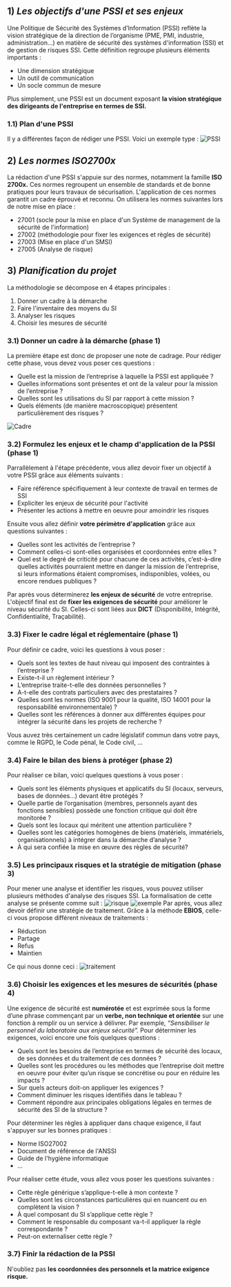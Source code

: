 ## 1) *Les objectifs d'une PSSI et ses enjeux*
Une Politique de Sécurité des Systèmes d’Information (PSSI) reflète la vision stratégique de la direction de l’organisme (PME, PMI, industrie, administration...) en matière de sécurité des systèmes d'information (SSI) et de gestion de risques SSI. 
Cette définition regroupe plusieurs éléments importants :
- Une dimension stratégique
- Un outil de communication
- Un socle commun de mesure

Plus simplement, une PSSI est un document exposant **la vision stratégique des dirigeants de l'entreprise en termes de SSI.**

### 1.1) Plan d'une PSSI
Il y a différentes façon de rédiger une PSSI. Voici un exemple type :
![PSSI](https://user.oc-static.com/upload/2019/05/09/15574277423222_p1c2-compressor.png)

## 2) *Les normes ISO2700x*
La rédaction d'une PSSI s'appuie sur des normes, notamment la famille **ISO 2700x.**
Ces normes regroupent un ensemble de standards et de bonne pratiques pour leurs travaux de sécurisation. L'application de ces normes garantit un cadre éprouvé et reconnu.
On utilisera les normes suivantes lors de notre mise en place :
- 27001 (socle pour la mise en place d'un Système de management de la sécurité de l'information)
- 27002 (méthodologie pour fixer les exigences et règles de sécurité)
- 27003 (Mise en place d'un SMSI)
- 27005 (Analyse de risque)

## 3) *Planification du projet*
La méthodologie se décompose en 4 étapes principales :
1. Donner un cadre à la démarche
2. Faire l'inventaire des moyens du SI
3. Analyser les risques
4. Choisir les mesures de sécurité

### 3.1) Donner un cadre à la démarche (phase 1)
La première étape est donc de proposer une note de cadrage. Pour rédiger cette phase, vous devez vous poser ces questions :
- Quelle est la mission de l’entreprise à laquelle la PSSI est appliquée ?
- Quelles informations sont présentes et ont de la valeur pour la mission de l’entreprise ? 
- Quelles sont les utilisations du SI par rapport à cette mission ?
- Quels éléments (de manière macroscopique) présentent particulièrement des risques ?

![Cadre](https://user.oc-static.com/upload/2019/05/09/15574279984963_Capture%20d%E2%80%99e%CC%81cran%202019-05-09%20a%CC%80%2020.53.01.png)

### 3.2) Formulez les enjeux et le champ d'application de la PSSI (phase 1)
Parrallèlement à l'étape précédente, vous allez devoir fixer un objectif à votre PSSI grâce aux éléments suivants :
- Faire référence spécifiquement à leur contexte de travail en termes de SSI
- Expliciter les enjeux de sécurité pour l'activité
- Présenter les actions à mettre en oeuvre pour amoindrir les risques

Ensuite vous allez définir **votre périmètre d'application** grâce aux questions suivantes : 
- Quelles sont les activités de l’entreprise ?
- Comment celles-ci sont-elles organisées et coordonnées entre elles ?
- Quel est le degré de criticité pour chacune de ces activités, c’est-à-dire quelles activités pourraient mettre en danger la mission de l’entreprise, si leurs informations étaient compromises, indisponibles, volées, ou encore rendues publiques ?

Par après vous déterminerez **les enjeux de sécurité** de votre entreprise.
L'objectif final est de **fixer les exigences de sécurité** pour améliorer le niveau sécurité du SI. Celles-ci sont liées aux **DICT** (Disponibilité, Intégrité, Confidentialité, Traçabilité).

### 3.3) Fixer le cadre légal et réglementaire (phase 1)
Pour définir ce cadre, voici les questions à vous poser :
- Quels sont les textes de haut niveau qui imposent des contraintes à l’entreprise ?
- Existe-t-il un règlement intérieur ?
- L’entreprise traite-t-elle des données personnelles ?
- A-t-elle des contrats particuliers avec des prestataires ?
- Quelles sont les normes (ISO 9001 pour la qualité, ISO 14001 pour la responsabilité environnementale) ?
- Quelles sont les références à donner aux différentes équipes pour intégrer la sécurité dans les projets de recherche ?

Vous auvez très certainement un cadre législatif commun dans votre pays, comme le RGPD, le Code pénal, le Code civil, ...

### 3.4) Faire le bilan des biens à protéger (phase 2)
Pour réaliser ce bilan, voici quelques questions à vous poser :
- Quels sont les éléments physiques et applicatifs du SI (locaux, serveurs, bases de données...) devant être protégés ?
- Quelle partie de l’organisation (membres, personnels ayant des fonctions sensibles)  possède une fonction critique qui doit être monitorée ?
- Quels sont les locaux qui méritent une attention particulière ?
- Quelles sont les catégories homogènes de biens (matériels, immatériels, organisationnels) à intégrer dans la démarche d’analyse ?
- À qui sera confiée la mise en œuvre des règles de sécurité?

### 3.5) Les principaux risques et la stratégie de mitigation (phase 3)
Pour mener une analyse et identifier les risques, vous pouvez utiliser plusieurs méthodes d'analyse des risques SSI. 
La formalisation de cette analyse se présente comme suit :
![risque](https://user.oc-static.com/upload/2019/05/09/15574281348476_p2c3.png)
![exemple](https://user.oc-static.com/upload/2019/05/07/15572339619422_Capture%20d%E2%80%99e%CC%81cran%202019-05-07%20a%CC%80%2014.54.42.png)
Par après, vous allez devoir définir une stratégie de traitement. 
Grâce à la méthode **EBIOS**, celle-ci vous propose différent niveaux de traitements :
- Réduction
- Partage
- Refus
- Maintien

Ce qui nous donne ceci : 
![traitement](https://user.oc-static.com/upload/2019/05/07/15572341261676_Capture%20d%E2%80%99e%CC%81cran%202019-05-07%20a%CC%80%2015.01.28.png)

### 3.6) Choisir les exigences et les mesures de sécurités (phase 4)
Une exigence de sécurité est **numérotée** et est exprimée sous la forme d’une phrase commençant par un **verbe, non technique et orientée** sur une fonction à remplir ou un service à délivrer. Par exemple, *“Sensibiliser le personnel du laboratoire aux enjeux sécurité”.*
Pour déterminer les exigences, voici encore une fois quelques questions :
- Quels sont les besoins de l’entreprise en termes de sécurité des locaux, de ses données et du traitement de ces données ?
- Quelles sont les procédures ou les méthodes que l’entreprise doit mettre en oeuvre pour éviter qu’un risque se concrétise ou pour en réduire les impacts ?
- Sur quels acteurs doit-on appliquer les exigences ?
- Comment diminuer les risques identifiés dans le tableau ?
- Comment répondre aux principales obligations légales en termes de sécurité des SI de la structure ?

Pour déterminer les règles à appliquer dans chaque exigence, il faut s'appuyer sur les bonnes pratiques :
- Norme ISO27002
- Document de référence de l'ANSSI
- Guide de l'hygiène informatique
- ...

Pour réaliser cette étude, vous allez vous poser les questions suivantes :
- Cette règle générique s’applique-t-elle à mon contexte ?
- Quelles sont les circonstances particulières qui en nuancent ou en complètent la vision ?
- À quel composant du SI s’applique cette règle ?
- Comment le responsable du composant va-t-il appliquer la règle correspondante ?
- Peut-on externaliser cette règle ?

### 3.7) Finir la rédaction de la PSSI
N'oubliez pas **les coordonnées des personnels et la matrice exigence risque.**
